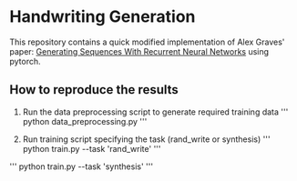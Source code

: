 # Handwriting Generation
This repository contains a quick modified implementation of Alex Graves' paper: [Generating Sequences With Recurrent Neural Networks](https://arxiv.org/abs/1308.0850) using pytorch.

## How to reproduce the results
1. Run the data preprocessing script to generate required training data 
'''
python data_preprocessing.py
'''

2. Run training script specifying the task (rand_write or synthesis)
'''
python train.py --task 'rand_write'
'''

'''
python train.py --task 'synthesis'
'''
